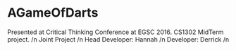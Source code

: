 # AGameOfDarts
Presented at Critical Thinking Conference at EGSC 2016. CS1302 MidTerm project. /n
Joint Project  /n
Head Developer: Hannah  /n
Developer: Derrick  /n
